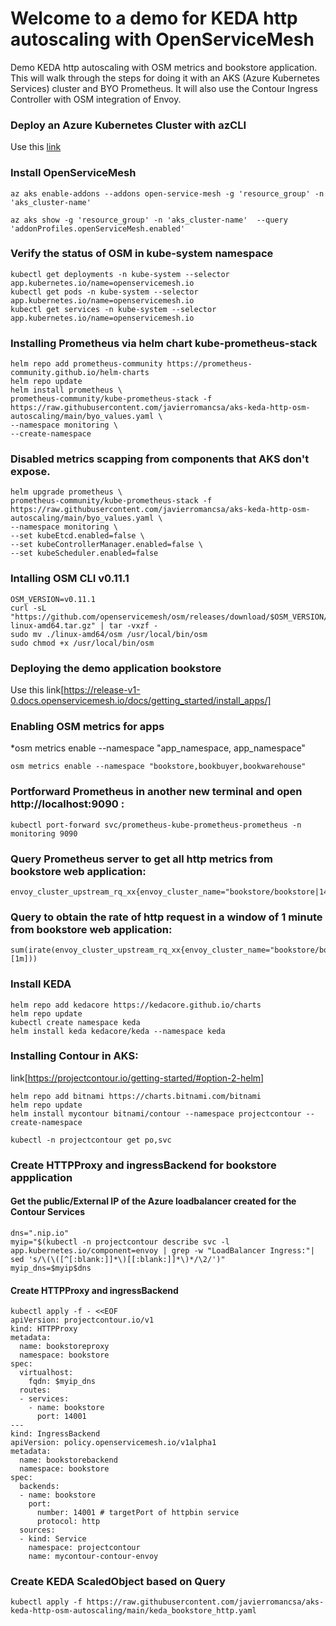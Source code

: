 # Welcome to a demo for KEDA http autoscaling with OpenServiceMesh
Demo KEDA http autoscaling with OSM metrics and bookstore application. This will walk through the steps for doing it with an AKS (Azure Kubernetes Services) cluster and BYO Prometheus. It will also use the Contour Ingress Controller with OSM integration of Envoy.

### Deploy an Azure Kubernetes Cluster with azCLI
Use this [link](https://docs.microsoft.com/en-us/azure/aks/configure-azure-cni#configure-networking---cli)

### Install OpenServiceMesh

```
az aks enable-addons --addons open-service-mesh -g 'resource_group' -n 'aks_cluster-name'

az aks show -g 'resource_group' -n 'aks_cluster-name'  --query 'addonProfiles.openServiceMesh.enabled'
```

### Verify the status of OSM in kube-system namespace

```
kubectl get deployments -n kube-system --selector app.kubernetes.io/name=openservicemesh.io
kubectl get pods -n kube-system --selector app.kubernetes.io/name=openservicemesh.io
kubectl get services -n kube-system --selector app.kubernetes.io/name=openservicemesh.io
```

### Installing Prometheus via helm chart kube-prometheus-stack

```
helm repo add prometheus-community https://prometheus-community.github.io/helm-charts
helm repo update
helm install prometheus \
prometheus-community/kube-prometheus-stack -f https://raw.githubusercontent.com/javierromancsa/aks-keda-http-osm-autoscaling/main/byo_values.yaml \
--namespace monitoring \
--create-namespace
```

### Disabled metrics scapping from components that AKS don't expose.

```
helm upgrade prometheus \
prometheus-community/kube-prometheus-stack -f https://raw.githubusercontent.com/javierromancsa/aks-keda-http-osm-autoscaling/main/byo_values.yaml \
--namespace monitoring \
--set kubeEtcd.enabled=false \
--set kubeControllerManager.enabled=false \
--set kubeScheduler.enabled=false

```

### Intalling OSM CLI v0.11.1 

```
OSM_VERSION=v0.11.1
curl -sL "https://github.com/openservicemesh/osm/releases/download/$OSM_VERSION/osm-$OSM_VERSION-linux-amd64.tar.gz" | tar -vxzf -
sudo mv ./linux-amd64/osm /usr/local/bin/osm
sudo chmod +x /usr/local/bin/osm
```

### Deploying the demo application bookstore
Use this link[https://release-v1-0.docs.openservicemesh.io/docs/getting_started/install_apps/]

### Enabling OSM metrics for apps
  *osm metrics enable --namespace "app_namespace, app_namespace"
```
osm metrics enable --namespace "bookstore,bookbuyer,bookwarehouse"
```

### Portforward Prometheus in another new terminal and open http://localhost:9090 :
```
kubectl port-forward svc/prometheus-kube-prometheus-prometheus -n monitoring 9090
```

### Query Prometheus server to get all http metrics from bookstore web application:
```
envoy_cluster_upstream_rq_xx{envoy_cluster_name="bookstore/bookstore|14001|local"]
```

### Query to obtain the rate of http request in a window of 1 minute from bookstore web application:

```
sum(irate(envoy_cluster_upstream_rq_xx{envoy_cluster_name="bookstore/bookstore|14001|local"}[1m]))
```

### Install KEDA
```
helm repo add kedacore https://kedacore.github.io/charts
helm repo update
kubectl create namespace keda
helm install keda kedacore/keda --namespace keda
```

### Installing Contour in AKS:

link[https://projectcontour.io/getting-started/#option-2-helm]
```
helm repo add bitnami https://charts.bitnami.com/bitnami
helm repo update
helm install mycontour bitnami/contour --namespace projectcontour --create-namespace

kubectl -n projectcontour get po,svc
```

### Create HTTPProxy and ingressBackend for bookstore appplication
#### Get the public/External IP of the Azure loadbalancer created for the Contour Services
```
dns=".nip.io"
myip="$(kubectl -n projectcontour describe svc -l app.kubernetes.io/component=envoy | grep -w "LoadBalancer Ingress:"| sed 's/\(\([^[:blank:]]*\)[[:blank:]]*\)*/\2/')"
myip_dns=$myip$dns
```
#### Create HTTPProxy and ingressBackend
```
kubectl apply -f - <<EOF
apiVersion: projectcontour.io/v1
kind: HTTPProxy
metadata:
  name: bookstoreproxy
  namespace: bookstore
spec:
  virtualhost:
    fqdn: $myip_dns
  routes:
  - services:
    - name: bookstore
      port: 14001
---
kind: IngressBackend
apiVersion: policy.openservicemesh.io/v1alpha1
metadata:
  name: bookstorebackend
  namespace: bookstore
spec:
  backends:
  - name: bookstore
    port:
      number: 14001 # targetPort of httpbin service
      protocol: http
  sources:
  - kind: Service
    namespace: projectcontour
    name: mycontour-contour-envoy
```

### Create KEDA ScaledObject based on Query

```
kubectl apply -f https://raw.githubusercontent.com/javierromancsa/aks-keda-http-osm-autoscaling/main/keda_bookstore_http.yaml
```
